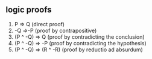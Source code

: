 ---
---


## logic proofs

1. P => Q (direct proof)
2. -Q =>-P (proof by contrapositive)
3. (P ^ -Q) => Q (proof by contradicting the conclusion)
4. (P ^ -Q) => -P (proof by contradicting the hypothesis)
5. (P ^ -Q) => (R ^ -R) (proof by reductio ad absurdum)
